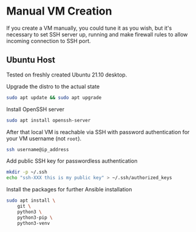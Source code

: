 # Manual VM Creation

If you create a VM manually, you could tune it as you wish, but it's necessary to set SSH server up, running and make firewall rules to allow incoming connection to SSH port.

## Ubuntu Host

Tested on freshly created Ubuntu 21.10 desktop.

Upgrade the distro to the actual state

```bash
sudo apt update && sudo apt upgrade
```

Install OpenSSH server

```bash
sudo apt install openssh-server
```

After that local VM is reachable via SSH with password authentication for your VM username (not `root`).

```bash
ssh username@ip_address
```

Add public SSH key for passwordless authentication

```bash
mkdir -p ~/.ssh
echo "ssh-XXX this is my public key" > ~/.ssh/authorized_keys
```

Install the packages for further Ansible installation

```bash
sudo apt install \
    git \
    python3 \
    python3-pip \
    python3-venv
```
